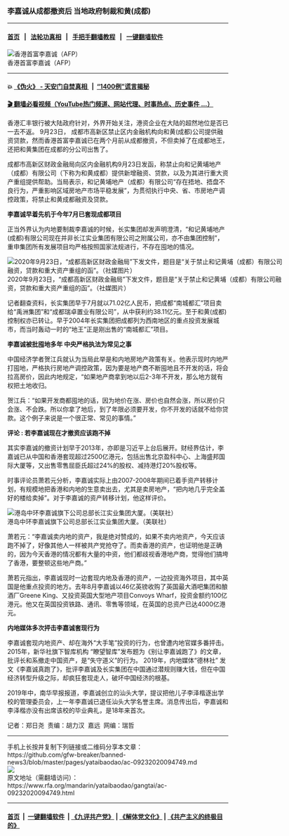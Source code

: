 ### 李嘉诚从成都撤资后 当地政府制裁和黄(成都)
------------------------

#### [首页](https://github.com/gfw-breaker/banned-news3/blob/master/README.md) &nbsp;&nbsp;|&nbsp;&nbsp; [法轮功真相](https://github.com/begood0513/basic/blob/master/README.md)  &nbsp;&nbsp;|&nbsp;&nbsp; [手把手翻墙教程](https://github.com/gfw-breaker/guides/wiki)  &nbsp;&nbsp;|&nbsp;&nbsp; [一键翻墙软件](https://github.com/gfw-breaker/nogfw/blob/master/README.md)  



<div id="headerimg">
 <img alt="香港首富李嘉诚（AFP）" src="https://www.rfa.org/mandarin/yataibaodao/gangtai/ac-09232020094749.html/000_14Q4HI.jpg/@@images/4d7dfd66-23bf-4915-b495-95e466ab4144.jpeg" title="香港首富李嘉诚（AFP）"/>
 <div id="headerimgcontents">
  <div id="headerimgcaption">
   <span>
    香港首富李嘉诚（AFP）
   </span>
   <!-- zoomattribute -->
  </div>
  <!-- headerimgcaption -->
 </div>
 <!-- headerimagecontents -->
</div>

<hr/>


#### 💥 [《伪火》 - 天安门自焚真相 ](http://158.247.195.190:10000/videos/blog/weihuo.html)&nbsp; |&nbsp; [“1400例”谎言揭秘  ](http://158.247.195.190:10000/videos/blog/jiexi1400.html)

#### [ 🎬  翻墙必看视频（YouTube热门频道、网站代理、时事热点、历史事件 ...）](https://github.com/gfw-breaker/links/blob/master/banned.md)

<div id="storytext">
 <div>
  <div class="slot_header">
  </div>
 </div>
 <p>
 </p>
 <p>
  香港汇丰银行被大陆政府针对，外界开始关注，港资企业在大陆的超然地位是否已一去不返。 9月23日， 成都市高新区禁止区内金融机构向和黄(成都)公司提供融资贷款，然而香港首富李嘉诚已在两个月前从成都撤资，不但卖掉了在成都地王，还把和黄集团在成都的分公司出售了。
 </p>
 <p>
  成都市高新区财政金融局向区内金融机构9月23日发函，称禁止向和记黄埔地产（成都）有限公司（下称为和黄成都）提供新增融资、贷款，以及为其进行重大资产重组提供帮助。当局表示，和记黄埔地产（成都）有限公司“存在捂地、捂盘不良行为，严重影响区域房地产市场平稳发展”，为贯彻执行中央、省、市房地产调控政策，将禁止和黄成都融资及贷款。
 </p>
 <p>
 </p>
 <p>
 </p>
 <p>
  <b>
   李嘉诚早着先机于今年7月已套现成都项目
  </b>
 </p>
 <p>
  正当外界认为内地要制裁李嘉诚的时候，长实集团却发声明澄清，“和记黄埔地产(成都)有限公司现在并非长江实业集团有限公司之附属公司，亦不由集团控制”，重申集团所有发展项目均严格按照国家法规进行，不存在囤地的情况。
 </p>
 <p>
 </p>
 <p>
  <div class="image-inline captioned" style="width:640px;">
   <div style="width:640px;">
    <img alt="2020年9月23日，“成都高新区财政金融局”下发文件，题目是“关于禁止和记黄埔（成都）有限公司融资，贷款和重大资产重组的函”。（社媒图片）" src="https://www.rfa.org/mandarin/yataibaodao/gangtai/ac-09232020094749.html/119918978_3302589933168767_6606123557373851569_n.jpg" title="2020年9月23日，“成都高新区财政金融局”下发文件，题目是“关于禁止和记黄埔（成都）有限公司融资，贷款和重大资产重组的函”。（社媒图片）"/>
   </div>
   <div class="image-caption">
    <span style="width:640px;">
     2020年9月23日，“成都高新区财政金融局”下发文件，题目是“关于禁止和记黄埔（成都）有限公司融资，贷款和重大资产重组的函”。（社媒图片）
    </span>
    <span class="copyright">
    </span>
   </div>
  </div>
 </p>
 <p>
  记者翻查资料，长实集团早于7月就以71.02亿人民币，把成都“南城都汇”项目卖给“禹洲集团”和“成都瑞卓置业有限公司”，从中获利约38.11亿元。至于和黄(成都)控制权亦已转让。早于2004年长实集团把成都列为西南地区的重点投资发展城市，而当时轰动一时的“地王”正是刚出售的“南城都汇”项目。
  <br/>
  <b>
  </b>
 </p>
 <p>
  <b>
   李嘉诚被批囤地多年 中央严格执法为常见之事
  </b>
 </p>
 <p>
  中国经济学者贺江兵就认为当局此举是和内地房地产政策有关。他表示现时内地严打囤地，严格执行房地产调控政策，因为要是地产商不断囤地且不开发的话，将会拉高房价，因此内地规定，“如果地产商拿到地以后2-3年不开发，那么地方就有权把土地收归。
 </p>
 <p>
  贺江兵：“如果开发商都囤地的话，因为地价在涨、房价也自然会涨，所以房价只会涨、不会跌。所以你拿了地后，到了年限必须要开发，你不开发的话就不给你贷款。这个例子来说是一个很正常、常见的事情。”
  <br/>
  <b>
  </b>
 </p>
 <p>
  <b>
   评论 : 若李嘉诚现在才撤资应该跑不掉
  </b>
 </p>
 <p>
  其实李嘉诚的撤资计划早于2013年，亦即是习近平上台后展开。财经界估计，李嘉诚已从中国和香港套现超过2500亿港元，包括出售北京盈科中心、上海盛邦国际大厦等，又出售零售屈臣氏超过24%的股权、减持港灯20%股权等。
 </p>
 <p>
  时事评论员萧若元分析，李嘉诚实际上由2007-2008年期间已着手资产转移计划，有规模地把香港和内地的生意卖出去，尤其是卖房地产，“把内地几乎完全盖好的楼给卖掉”。对于李嘉诚的资产转移计划，他这样评价。
 </p>
 <p>
 </p>
 <p>
  <div class="image-inline captioned" style="width:903px;">
   <div style="width:903px;">
    <img alt="港岛中环李嘉诚旗下公司总部长江实业集团大厦。（美联社）" src="https://www.rfa.org/mandarin/yataibaodao/gangtai/gf1-05152019081122.html/AP_900903792728.jpg" title="港岛中环李嘉诚旗下公司总部长江实业集团大厦。（美联社）"/>
   </div>
   <div class="image-caption">
    <span style="width:903px;">
     港岛中环李嘉诚旗下公司总部长江实业集团大厦。（美联社）
    </span>
    <span class="copyright">
    </span>
   </div>
  </div>
 </p>
 <p>
  萧若元：“李嘉诚卖内地的资产，我是绝对赞成的，如果不卖内地资产，今天应该跑不掉了，好像其他人一样被共产党抢夺了。而卖香港的资产，也证明他是正确的，因为今天香港的情况都有大量的中资，他们都歧视香港地产商，觉得他们搞垮了香港，要整顿这些地产商。”
 </p>
 <p>
  萧若元指出，李嘉诚现时一边套现内地及香港的资产，一边投资海外项目，其中英国是他重点投资的地方。去年8月李嘉诚以46亿英镑收购了英国最大酒吧集团和酿酒厂Greene King、又投资英国大型地产项目Convoys Wharf，投资金额约100亿港元。他又在英国投资铁路、通讯、零售等领域，在英国的总资产已达4000亿港元。
  <br/>
  <b>
  </b>
 </p>
 <p>
  <b>
   内地媒体多次抨击李嘉诚套现行为
  </b>
 </p>
 <p>
  李嘉诚套现内地资产、却在海外“大手笔”投资的行为，也曾遭内地官媒多番抨击。 2015年，新华社旗下智库机构 “瞭望智库”发布题为《别让李嘉诚跑了》的文章，批评长和系撤走中国资产，是“失守道义”的行为。 2019年，内地媒体“德林社” 发文《李嘉诚真跑了》，批评李嘉诚及长实集团在中国通过潜规则赚大钱，但在中国经济转型升级之际，却疯狂套现走人，破坏中国经济的根基。
 </p>
 <p>
  2019年中，南华早报报道，李嘉诚创立的汕头大学，提议把他儿子李泽楷逐出学校的管理委员会，上一年李嘉诚已退任汕头大学名誉主席。消息传出后，李嘉诚和李泽楷亦没有出席该校的毕业典礼，是18年来首次。
 </p>
 <p>
 </p>
 <p>
  记者：郑日尧  责编：胡力汉  嘉远  网编：瑞哲
 </p>
</div>

<hr/>
手机上长按并复制下列链接或二维码分享本文章：<br/>
https://github.com/gfw-breaker/banned-news3/blob/master/pages/yataibaodao/ac-09232020094749.md <br/>
<a href='https://github.com/gfw-breaker/banned-news3/blob/master/pages/yataibaodao/ac-09232020094749.md'><img src='https://github.com/gfw-breaker/banned-news3/blob/master/pages/yataibaodao/ac-09232020094749.md.png'/></a> <br/>
原文地址（需翻墙访问）：https://www.rfa.org/mandarin/yataibaodao/gangtai/ac-09232020094749.html


------------------------
#### [首页](https://github.com/gfw-breaker/banned-news3/blob/master/README.md) &nbsp;|&nbsp; [一键翻墙软件](https://github.com/gfw-breaker/nogfw/blob/master/README.md) &nbsp;| [《九评共产党》](https://github.com/gfw-breaker/9ping.md/blob/master/README.md#九评之一评共产党是什么) | [《解体党文化》](https://github.com/gfw-breaker/jtdwh.md/blob/master/README.md) | [《共产主义的终极目的》](https://github.com/gfw-breaker/gczydzjmd.md/blob/master/README.md)


<img src='http://gfw-breaker.win/banned-news3/pages/yataibaodao/ac-09232020094749.md' width='0px' height='0px'/>